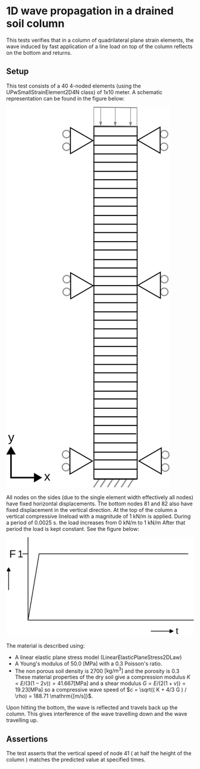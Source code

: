 # 1D wave propagation in a drained soil column

This tests verifies that in a column of quadrilateral plane strain elements, the wave induced by fast application of a line load on top of the column reflects on the bottom and returns.

## Setup

This test consists of a 40 4-noded elements (using the UPwSmallStrainElement2D4N class) of 1x10 meter. A
schematic representation can be found in the figure below:

![MeshStructure](MeshStructure.svg)

All nodes on the sides (due to the single element width effectively all nodes) have fixed horizontal displacements. The bottom nodes 81 and 82 also have fixed displacement in the vertical
direction. At the top of the column a vertical compressive lineload with a magnitude of 1 kN/m is applied. During a period of 0.0025 s. the load increases from 0 kN/m to 1 kN/m After that period the load is kept constant. See the figure below:

![LoadIncrease](LoadIncrease.svg)

The material is described using:
-   A linear elastic plane stress model (LinearElasticPlaneStress2DLaw)
-   A Young's modulus of 50.0 [MPa] with a 0.3 Poisson's ratio.
-   The non porous soil density is 2700 $\mathrm{[kg/m^3]}$ and the porosity is 0.3
These material properties of the dry soil give a compression modulus $K = E / (3(1-2\nu)) = 41.667 \mathrm{[MPa]}$ and a shear modulus $G = E / (2( 1 + \nu )) = 19.23 \mathrm{[MPa]}$ so a compressive wave speed of $c = \sqrt(( K + 4/3 G ) / \rho) = 188.71 \mathrm{[m/s]}$.

Upon hitting the bottom, the wave is reflected and travels back up the column. This gives interference of the wave travelling down and the wave travelling up.


## Assertions

The test asserts that the vertical speed of node 41 ( at half the height of the column ) matches the predicted value at specified times.
